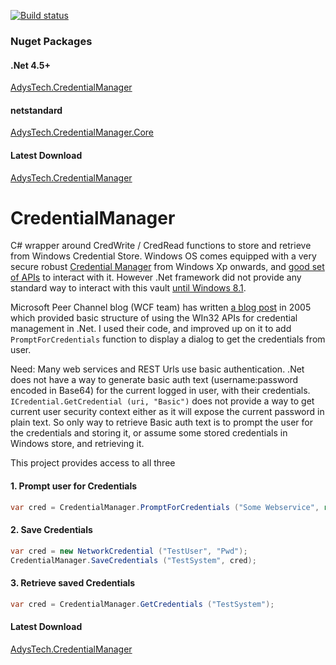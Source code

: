  [![Build status](https://ci.appveyor.com/api/projects/status/b6osdeuob7qeuivr?svg=true)](https://ci.appveyor.com/project/AdysTech/credentialmanager)

 
### Nuget Packages
#### .Net 4.5+
[AdysTech.CredentialManager](https://www.nuget.org/packages/AdysTech.CredentialManager/)
#### netstandard
[AdysTech.CredentialManager.Core](https://www.nuget.org/packages/AdysTech.CredentialManager.Core/)

#### Latest Download
[AdysTech.CredentialManager](https://ci.appveyor.com/api/buildjobs/so3ev8bmq51pp2im/artifacts/AdysTech.CredentialManager%2Fbin%2FCredentialManager.zip)


# CredentialManager
C# wrapper around CredWrite / CredRead functions to store and retrieve from Windows Credential Store.
Windows OS comes equipped with a very secure robust [Credential Manager](https://technet.microsoft.com/en-us/library/jj554668.aspx) from Windows Xp onwards, and [good set of APIs](https://msdn.microsoft.com/en-us/library/windows/desktop/aa374731(v=vs.85).aspx#credentials_management_functions) to interact with it. However .Net framework did not provide any standard way to interact with this vault [until Windows 8.1](https://msdn.microsoft.com/en-us/library/windows/apps/windows.security.credentials.aspx).

Microsoft Peer Channel blog (WCF team) has written [a blog post](http://blogs.msdn.com/b/peerchan/archive/2005/11/01/487834.aspx) in 2005 which provided basic structure of using the WIn32 APIs for credential management in .Net.
I used their code, and improved up on it to add `PromptForCredentials` function to display a dialog to get the credentials from user.

Need: Many web services and REST Urls use basic authentication. .Net does not have a way to generate basic auth text (username:password encoded in Base64) for the current logged in user, with their credentials.
`ICredential.GetCredential (uri, "Basic")` does not provide a way to get current user security context either as it will expose the current password in plain text. So only way to retrieve Basic auth text is to prompt the user for the credentials and storing it, or assume some stored credentials in Windows store, and retrieving it.

This project provides access to all three
#### 1. Prompt user for Credentials
```C#
var cred = CredentialManager.PromptForCredentials ("Some Webservice", ref save, "Please provide credentials", "Credentials for service");
```            

#### 2. Save Credentials
```C#
var cred = new NetworkCredential ("TestUser", "Pwd");
CredentialManager.SaveCredentials ("TestSystem", cred);
```            

#### 3. Retrieve saved Credentials
```C#
var cred = CredentialManager.GetCredentials ("TestSystem");
```            

#### Latest Download
[AdysTech.CredentialManager](https://ci.appveyor.com/api/buildjobs/so3ev8bmq51pp2im/artifacts/AdysTech.CredentialManager%2Fbin%2FCredentialManager.zip)
